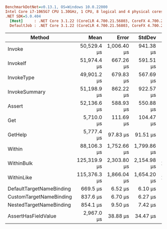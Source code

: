``` ini

BenchmarkDotNet=v0.13.1, OS=Windows 10.0.22000
Intel Core i7-1065G7 CPU 1.30GHz, 1 CPU, 8 logical and 4 physical cores
.NET SDK=5.0.404
  [Host]     : .NET Core 3.1.22 (CoreCLR 4.700.21.56803, CoreFX 4.700.21.57101), X64 RyuJIT
  DefaultJob : .NET Core 3.1.22 (CoreCLR 4.700.21.56803, CoreFX 4.700.21.57101), X64 RyuJIT


```
|                   Method |         Mean |       Error |      StdDev |      Gen 0 |     Gen 1 | Allocated |
|------------------------- |-------------:|------------:|------------:|-----------:|----------:|----------:|
|                   Invoke |  50,529.4 μs | 1,006.40 μs |   941.38 μs |  4000.0000 |  444.4444 | 17,758 KB |
|                 InvokeIf |  51,974.4 μs |   667.26 μs |   591.51 μs |  4500.0000 |  200.0000 | 20,008 KB |
|               InvokeType |  49,901.2 μs |   679.83 μs |   567.69 μs |  4000.0000 |  363.6364 | 17,758 KB |
|            InvokeSummary |  51,198.9 μs |   862.22 μs |   922.57 μs |  4000.0000 |  363.6364 | 17,758 KB |
|                   Assert |  52,136.6 μs |   588.93 μs |   550.88 μs |  4100.0000 |  300.0000 | 18,461 KB |
|                      Get |   5,710.0 μs |   111.69 μs |   104.47 μs |    85.9375 |    7.8125 |    364 KB |
|                  GetHelp |   5,777.4 μs |    97.83 μs |    91.51 μs |    85.9375 |    7.8125 |    364 KB |
|                   Within |  88,106.3 μs | 1,752.66 μs | 1,799.86 μs |  8000.0000 | 1000.0000 | 34,102 KB |
|               WithinBulk | 125,319.9 μs | 2,303.80 μs | 2,154.98 μs | 14666.6667 | 1000.0000 | 61,133 KB |
|               WithinLike | 115,376.3 μs | 1,866.04 μs | 1,654.20 μs | 11666.6667 | 1666.6667 | 48,258 KB |
| DefaultTargetNameBinding |     669.5 μs |     6.52 μs |     6.10 μs |    38.0859 |         - |    156 KB |
|  CustomTargetNameBinding |     837.6 μs |     6.70 μs |     6.27 μs |    85.9375 |         - |    352 KB |
|  NestedTargetNameBinding |     854.1 μs |     9.50 μs |     7.42 μs |    85.9375 |         - |    352 KB |
|      AssertHasFieldValue |   2,967.0 μs |    38.88 μs |    34.47 μs |   253.9063 |    7.8125 |  1,040 KB |
